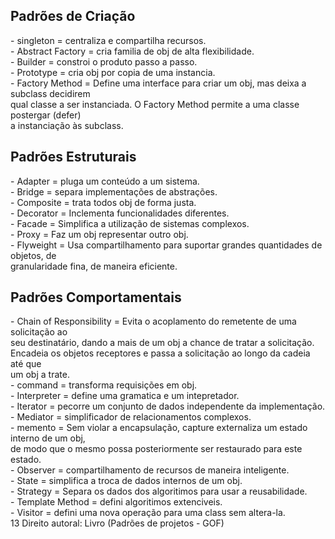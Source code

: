   <h2>Padrões de Criação</h2>
- singleton = centraliza e compartilha recursos. </br>
- Abstract Factory = cria familia de obj de alta flexibilidade. </br>
- Builder = constroi o produto passo a passo. </br>
- Prototype = cria obj por copia de uma instancia. </br>
- Factory Method = Define uma interface para criar um obj, mas deixa a subclass decidirem </br>
  qual classe a ser instanciada. O Factory Method permite a uma classe postergar (defer) </br>
  a instanciação às subclass. </br>

  <h2>Padrões Estruturais</h2>
- Adapter = pluga um conteúdo a um sistema. </br>
- Bridge = separa implementações de abstrações. </br>
- Composite = trata todos obj de forma justa. </br>
- Decorator = Inclementa funcionalidades diferentes. </br>
- Facade = Simplifica a utilização de sistemas complexos. </br>
- Proxy = Faz um obj representar outro obj. </br>
- Flyweight = Usa compartilhamento para suportar grandes quantidades de objetos, de </br>
  granularidade fina, de maneira eficiente.</br>

  <h2>Padrões Comportamentais</h2>
- Chain of Responsibility = Evita o acoplamento do remetente de uma solicitação ao </br>
  seu destinatário, dando a mais de um obj a chance de tratar a solicitação. </br>
  Encadeia os objetos receptores e passa a solicitação ao longo da cadeia até que </br>
  um obj a trate. </br>
- command = transforma requisições em obj. </br>
- Interpreter = define uma gramatica e um intepretador. </br>
- Iterator = pecorre um conjunto de dados independente da implementação. </br>
- Mediator = simplificador de relacionamentos complexos. </br>
- memento = Sem violar a encapsulação, capture externaliza um estado interno de um obj, </br>
  de modo que o mesmo possa posteriormente ser restaurado para este estado. </br>
- Observer = compartilhamento de recursos de maneira inteligente. </br>
- State = simplifica a troca de dados internos de um obj. </br>
- Strategy = Separa os dados dos algoritimos para usar a reusabilidade. </br>
- Template Method = defini algoritimos extenciveis. </br>
- Visitor = defini uma nova operação para uma class sem altera-la. </br>
13
Direito autoral: Livro (Padrões de projetos - GOF)